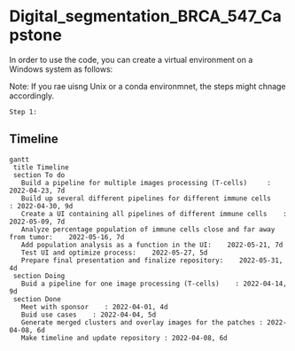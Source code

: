 # Digital_segmentation_BRCA_547_Capstone

In order to use the code, you can create a virtual environment on a Windows system as follows:

Note: If you rae uisng Unix or a conda environmnet, the steps might chnage accordingly.

`Step 1:`


## Timeline
```mermaid
gantt
 title Timeline
 section To do
   Build a pipeline for multiple images processing (T-cells)     : 2022-04-23, 7d
   Build up several different pipelines for different immune cells    : 2022-04-30, 9d
   Create a UI containing all pipelines of different immune cells    : 2022-05-09, 7d
   Analyze percentage population of immune cells close and far away from tumor:    2022-05-16, 7d
   Add population analysis as a function in the UI:    2022-05-21, 7d
   Test UI and optimize process:    2022-05-27, 5d
   Prepare final presentation and finalize repository:    2022-05-31, 4d
 section Doing
   Buid a pipeline for one image processing (T-cells)    : 2022-04-14, 9d
 section Done
   Meet with sponsor    : 2022-04-01, 4d
   Buid use cases    : 2022-04-04, 5d
   Generate merged clusters and overlay images for the patches : 2022-04-08, 6d
   Make timeline and update repository : 2022-04-08, 6d
```
